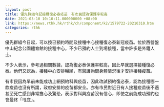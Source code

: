 ```yaml
---
layout: post
title: 優先群組今起接種復必泰疫苗　有市民認為保護率較高
date: 2021-03-10 10:10:11.000000000 +08:00
link: https://news.rthk.hk/rthk/ch/component/k2/1579722-20210310.htm
categories: rthk
---
```


優先群組今日起，可以按已預約時間及接種中心接種復必泰新冠疫苗。位於西營盤中山紀念公園體育館的接種中心，不少已預約人士到場接種，當中許多是外籍人士。 

不少人表示，參考過相關數據，認為復必泰保護率較高，因此早就選擇接種復必泰。他們又認為，接種中心安排暢順，有醫護詢問身體情況後才安排接種疫苗。 

有市民因為早前未能成功上網預約科興疫苗，因此改試預約復必泰，認為接種哪一款疫苗也沒有所謂，政府安排的疫苗都安全。亦有市民對近日有人接種疫苗後不適甚至死亡感到非常擔心及驚恐，表示對科興疫苗沒有信心，即使之前能成功預約也會最終「甩底」。
